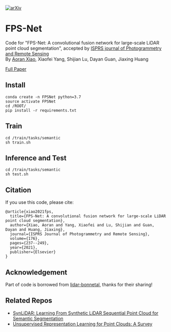 [![arXiv](https://img.shields.io/badge/arXiv-2103.00738-b31b1b.svg)](https://arxiv.org/abs/2103.00738)
# FPS-Net
Code for "FPS-Net: A convolutional fusion network for large-scale LiDAR point cloud segmentation", accepted by [ISPRS journal of Photogrammetry and Remote Sensing](https://www.sciencedirect.com/science/article/abs/pii/S092427162100112X)  
By [Aoran Xiao](https://scholar.google.com/citations?user=yGKsEpAAAAAJ&hl=zh-EN), Xiaofei Yang, Shijian Lu, Dayan Guan, Jiaxing Huang  

[Full Paper](https://arxiv.org/pdf/2103.00738.pdf)

## Install
```
conda create -n FPSNet python=3.7
source activate FPSNet
cd /ROOT/
pip install -r requirements.txt
```

## Train
```
cd /train/tasks/semantic
sh train.sh
```

## Inference and Test
```
cd /train/tasks/semantic
sh test.sh
```

## Citation
If you use this code, please cite:
```
@article{xiao2021fps,
  title={FPS-Net: A convolutional fusion network for large-scale LiDAR point cloud segmentation},
  author={Xiao, Aoran and Yang, Xiaofei and Lu, Shijian and Guan, Dayan and Huang, Jiaxing},
  journal={ISPRS Journal of Photogrammetry and Remote Sensing},
  volume={176},
  pages={237--249},
  year={2021},
  publisher={Elsevier}
}
```
## Acknowledgement
Part of code is borrowed from [lidar-bonnetal](https://github.com/PRBonn/lidar-bonnetal), thanks for their sharing!
## Related Repos
- [SynLiDAR: Learning From Synthetic LiDAR Sequential Point Cloud for Semantic Segmentation](https://github.com/xiaoaoran/SynLiDAR)
- [Unsupervised Representation Learning for Point Clouds: A Survey](https://github.com/xiaoaoran/3d_url_survey)
